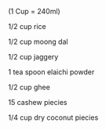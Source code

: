 (1 Cup = 240ml)

1/2 cup rice

1/2 cup moong dal

1/2 cup jaggery

1 tea spoon elaichi powder

1/2 cup ghee

15 cashew piecies

1/4 cup dry coconut piecies